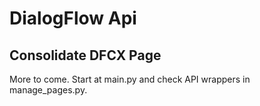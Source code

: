 # DialogFlow Api 

## Consolidate DFCX Page  
   
More to come.  Start at main.py and check API wrappers in manage_pages.py.
